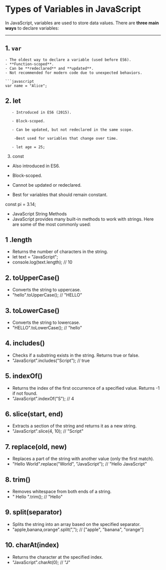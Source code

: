 # Types of Variables in JavaScript

In JavaScript, variables are used to store data values. There are **three main ways** to declare variables:

---

## 1. `var`

    - The oldest way to declare a variable (used before ES6).
    - **Function-scoped**.
    - Can be **redeclared** and **updated**.
    - Not recommended for modern code due to unexpected behaviors.

    ```javascript
    var name = "Alice";


## 2. let
       - Introduced in ES6 (2015).

       - Block-scoped.

       - Can be updated, but not redeclared in the same scope.

        -Best used for variables that change over time.

       - let age = 25;

3. const
- Also introduced in ES6.

- Block-scoped.

- Cannot be updated or redeclared.

- Best for variables that should remain constant.


const pi = 3.14;

- JavaScript String Methods
- JavaScript provides many built-in methods to work with strings. Here are some of the most commonly used:

## 1 .length
- Returns the number of characters in the string.
- let text = "JavaScript";
- console.log(text.length); // 10

## 2. toUpperCase()
- Converts the string to uppercase.
- "hello".toUpperCase(); // "HELLO"

## 3. toLowerCase()
- Converts the string to lowercase.
- "HELLO".toLowerCase(); // "hello"

## 4. includes()
- Checks if a substring exists in the string. Returns true or false.
- "JavaScript".includes("Script"); // true

## 5. indexOf()
- Returns the index of the first occurrence of a specified value. Returns -1 if not found.
- "JavaScript".indexOf("S"); // 4
## 6. slice(start, end)
- Extracts a section of the string and returns it as a new string.
- "JavaScript".slice(4, 10); // "Script"
## 7. replace(old, new)
- Replaces a part of the string with another value (only the first match).
- "Hello World".replace("World", "JavaScript"); // "Hello JavaScript"
## 8. trim()
- Removes whitespace from both ends of a string.
- "  Hello  ".trim(); // "Hello"
## 9. split(separator)
- Splits the string into an array based on the specified separator.
- "apple,banana,orange".split(","); 
// ["apple", "banana", "orange"]
## 10. charAt(index)
- Returns the character at the specified index.
- "JavaScript".charAt(0); // "J"
